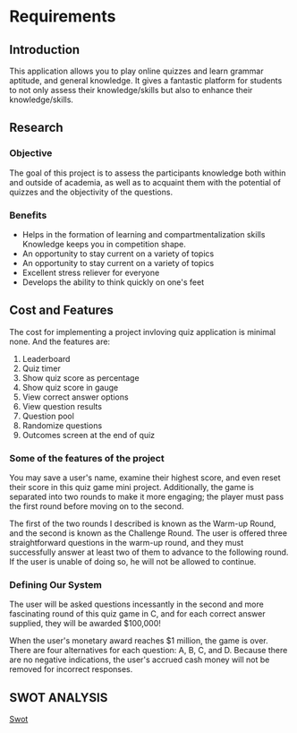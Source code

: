 # Requirements

## Introduction

This application allows you to play online quizzes and learn grammar aptitude, and general knowledge. It gives a fantastic platform for students to not only assess their knowledge/skills but also to enhance their knowledge/skills.

## Research
### Objective
The goal of this project is to assess the participants knowledge both within and outside of academia, as well as to acquaint them with the potential of quizzes and the objectivity of the questions.

### Benefits
* Helps in the formation of learning and compartmentalization skills Knowledge keeps you in competition shape.
* An opportunity to stay current on a variety of topics 
* An opportunity to stay current on a variety of topics 
* Excellent stress reliever for everyone 
* Develops the ability to think quickly on one's feet

## Cost and Features
The cost for implementing a project invloving quiz application is minimal none. And the features are:
1. Leaderboard
2. Quiz timer
3. Show quiz score as percentage
4. Show quiz score in gauge
5. View correct answer options
6. View question results
7. Question pool
8. Randomize questions
9. Outcomes screen at the end of quiz

### Some of the features of the project
You may save a user's name, examine their highest score, and even reset their score in this quiz game mini project. Additionally, the game is separated into two rounds to make it more engaging; the player must pass the first round before moving on to the second.

The first of the two rounds I described is known as the Warm-up Round, and the second is known as the Challenge Round. The user is offered three straightforward questions in the warm-up round, and they must successfully answer at least two of them to advance to the following round. If the user is unable of doing so, he will not be allowed to continue.

### Defining Our System
The user will be asked questions incessantly in the second and more fascinating round of this quiz game in C, and for each correct answer supplied, they will be awarded $100,000!

When the user's monetary award reaches $1 million, the game is over. There are four alternatives for each question: A, B, C, and D. Because there are no negative indications, the user's accrued cash money will not be removed for incorrect responses.

## SWOT ANALYSIS
[Swot](https://github.com/Karthikeyan1411/M1_Game_Quiz/blob/main/1_Requirements/swot.drawio.png)